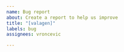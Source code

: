 ```yaml
---
name: Bug report
about: Create a report to help us improve
title: "[valagen]"
labels: bug
assignees: vroncevic

---
```




